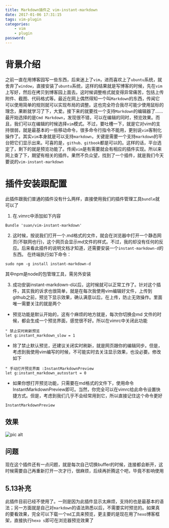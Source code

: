 ```yaml
---
title: Markdown插件之 vim-instant-markdown
date: 2017-01-06 17:31:15
tags: vim-plugin
categories:
    - vim
    - plugin
password: 
---
```


# 背景介绍
之前一直在用博客园写一些东西，后来迷上了`vim`，进而喜欢上了`ubuntu`系统，就舍弃了`window`，直接安装了`ubuntu`系统，这样的结果就是写博客的时候，先在`vim`上写好，然后在拷贝到博客园上面去。这时候调整格式就变得异常痛苦，包括上传附件、截图、代码格式等。最近在网上偶然得知一个叫`Markdown`的东西，传闻它可以使用简单的规则就可以实现布局的调整。这也完全符合我尽可能少使用鼠标的理念，果断就学习了下，大爱。接下来的就要找一个支持`Markdown`的编辑器了......最开始选择的是`Cmd Markdown`，发现很不错，可以在编辑的同时，预览效果。而且，我们可以在编辑的时候选择`vim`模式。不过，要吐槽一下，就是它对vim的支持很弱，就是最基本的一些移动命令，很多命令行指令不能用，更别说`vim`客制化操作了。其实`vim`本身就是可以支持`markdown`，关键是需要一个支持`markdown`的平台把它们显示出来。可喜的是，`github、gitbook`都是可以的。这样的话，平台选定了，剩下的就是预览功能了。传闻`vim`是有需要就会有相应的插件实现。所以来网上查了下，期望有相关的插件。果然不负众望，找到了一个插件，就是我们今天要说的`vim-instant-markdown`

# 插件安装跟配置
此插件跟我们普通的插件没有什么两样，直接使用我们的插件管理工具`bundle`就可以了

1. 在.vimrc中添加如下内容
```
Bundle 'suan/vim-instant-markdown'
```

2. 这时候，按说我们打开一个.md格式的文件，就会在浏览器中打开一个静态网页(不联网也行)，这个网页会显示md文件的样式。不过，我的却没有任何的反应。后来看此插件的说明文档才知道，还需要安装一个`instant-markdown-d`的东西。
在终端执行如下命令：
```
sudo npm -g install instant-markdown-d
```
其中npm是node的包管理工具，需另外安装

3. 成功安装instant-markdown-d以后，这时候就可以正常工作了。针对这个插件，其实我的诉求也很简单，就是在每次我使用vim编辑好文件，上传到github之前，预览下显示效果，确认满意以后，在上传，防止无效操作。里面唯一需要关注的就是两个
- 预览功能是默认开始的，这有个麻烦的地方就是，每次你切换会md 文件的时候，都会生成一个预览界面，感觉很不好。所以在vimrc中关闭此功能
```
" 禁止实时刷新预览
let g:instant_markdown_slow = 1
```
- 除了禁止默认预览，还建议关闭实时刷新，就是网页跟你的编辑同步。但是，考虑到我使用vim编写的时候，不可能实时去关注显示效果，也没必要。修改如下
```
" 手动打开预览界面 :InstantMarkdownPreview
let g:instant_markdown_autostart = 0
```
- 如果你想打开预览功能，只需要在md格式的文件下，使用命令InstantMarkdownPreview即可。当然，你完全可以在vimrc给此命令设置快捷方式。但是，考虑到我们几乎不会经常用到它，所以直接记住这个命令更好
```
InstantMarkdownPreview
```
## 效果
![pic alt](https://github.com/zsl-github/blog/raw/master/source/picture/mark_shot.png)

## 问题
现在这个插件还有一点问题，就是每次自己切换buffer的时候，连接都会断开，这时候需要自己再重新打开一次才行，很麻烦，后续再折腾这个吧，毕竟不影响使用

## 5.13补充
此插件目前已经不使用了。一则是因为此插件显示太麻烦，支持的也是最基本的语法；另一方面就是自己对`markdown`的语法熟悉以后，不需要实时预览的。如果真的要看效果，完全可以下载一个`md`工具来预览，更主要的是现在用了`hexo`博客框架，直接执行`hexo s`即可在浏览器预览效果了

